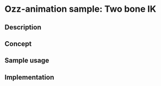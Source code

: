# Ozz-animation sample: Two bone IK

## Description

## Concept

## Sample usage

## Implementation
